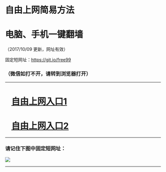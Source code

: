 ﻿# 自由上网简易方法

# 电脑、手机一键翻墙

（2017/10/09 更新，网址有效）

固定短网址：https://git.io/free99

### （微信如打不开，请转到浏览器打开）


***





# &nbsp;&nbsp; <a href="http://ft3171421132.fwq-tz-1001.info/fwqtz01.html?t=10090014791 " target="_blank">自由上网入口1</a>
# &nbsp;&nbsp; <a href="http://ft2151917071.fwq-tz-1002.info/fwqtz02.html?t=1009001873 " target="_blank">自由上网入口2</a>
***

### 请记住下图中固定短网址：

<img src="https://s3-us-west-2.amazonaws.com/fwq-1001/yjfq-20170905okok.png" /> 


***

